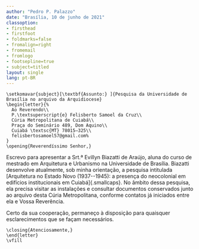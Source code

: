 ```yaml
---
author: "Pedro P. Palazzo"
date: "Brasília, 10 de junho de 2021"
classoption:
- firsthead
- firstfoot
- foldmarks=false
- fromalign=right
- fromemail
- fromlogo
- footsepline=true
- subject=titled
layout: single
lang: pt-BR
---
```


```{=latex}
\setkomavar{subject}[\textbf{Assunto:} ]{Pesquisa da Universidade de Brasília no arquivo da Arquidiocese}
\begin{letter}{%
  Ao Reverendo\\
  P.\textsuperscript{e} Felisberto Samoel da Cruz\\
  Cúria Metropolitana de Cuiabá\\
  Praça do Seminário 489, Dom Aquino\\
  Cuiabá \textsc{MT} 78015–325\\
  felisbertosamoel57@gmail.com%
}
\opening{Reverendíssimo Senhor,}
```

Escrevo para apresentar a Srt.ª Evillyn Biazatti de Araújo, aluna do
curso de mestrado em Arquitetura e Urbanismo na Universidade de
Brasília. Biazatti desenvolve atualmente, sob minha orientação, a
pesquisa intitulada [Arquitetura no Estado Novo (1937--1945): a presença
do neocolonial em edifícios institucionais em Cuiabá]{.smallcaps}. No
âmbito dessa pesquisa, ela precisa visitar as instalações e consultar
documentos conservados junto ao arquivo desta Cúria Metropolitana,
conforme contatos já iniciados entre ela e Vossa Reverência.

Certo da sua cooperação, permaneço à disposição para quaisquer
esclarecimentos que se façam necessários.

```{=latex}
\closing{Atenciosamente,}
\end{letter}
\vfill
```
